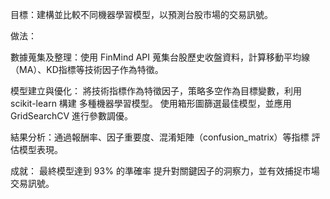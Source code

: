 目標：建構並比較不同機器學習模型，以預測台股市場的交易訊號。

做法：

數據蒐集及整理：使用 FinMind API 蒐集台股歷史收盤資料，計算移動平均線
（MA）、KD指標等技術因子作為特徵。

模型建立與優化：
將技術指標作為特徵因子，策略多空作為目標變數，利用 scikit-learn 構建
多種機器學習模型。
使用箱形圖篩選最佳模型，並應用 GridSearchCV 進行參數調優。

結果分析：通過報酬率、因子重要度、混淆矩陣（confusion_matrix）等指標
評估模型表現。

成就：
最終模型達到 93% 的準確率
提升對關鍵因子的洞察力，並有效捕捉市場交易訊號。
